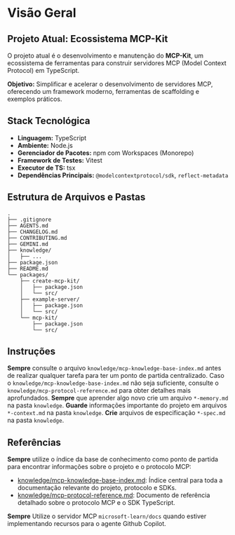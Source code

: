 # Visão Geral

## Projeto Atual: Ecossistema MCP-Kit

O projeto atual é o desenvolvimento e manutenção do **MCP-Kit**, um ecossistema de ferramentas para construir servidores MCP (Model Context Protocol) em TypeScript.

**Objetivo:** Simplificar e acelerar o desenvolvimento de servidores MCP, oferecendo um framework moderno, ferramentas de scaffolding e exemplos práticos.

## Stack Tecnológica

- **Linguagem:** TypeScript
- **Ambiente:** Node.js
- **Gerenciador de Pacotes:** npm com Workspaces (Monorepo)
- **Framework de Testes:** Vitest
- **Executor de TS:** tsx
- **Dependências Principais:** `@modelcontextprotocol/sdk`, `reflect-metadata`

## Estrutura de Arquivos e Pastas

```
.
├── .gitignore
├── AGENTS.md
├── CHANGELOG.md
├── CONTRIBUTING.md
├── GEMINI.md
├── knowledge/
│   ├── ...
├── package.json
├── README.md
└── packages/
    ├── create-mcp-kit/
    │   ├── package.json
    │   └── src/
    ├── example-server/
    │   ├── package.json
    │   └── src/
    └── mcp-kit/
        ├── package.json
        └── src/
```

## Instruções

**Sempre** consulte o arquivo `knowledge/mcp-knowledge-base-index.md` antes de realizar qualquer tarefa para ter um ponto de partida centralizado.
Caso o `knowledge/mcp-knowledge-base-index.md` não seja suficiente, consulte o `knowledge/mcp-protocol-reference.md` para obter detalhes mais aprofundados.
**Sempre** que aprender algo novo crie um arquivo `*-memory.md` na pasta `knowledge`.
**Guarde** informações importante do projeto em arquivos `*-context.md` na pasta `knowledge`.
**Crie** arquivos de especificação `*-spec.md` na pasta `knowledge`.

## Referências
**Sempre** utilize o índice da base de conhecimento como ponto de partida para encontrar informações sobre o projeto e o protocolo MCP:

- [knowledge/mcp-knowledge-base-index.md](knowledge/mcp-knowledge-base-index.md): Índice central para toda a documentação relevante do projeto, protocolo e SDKs.
- [knowledge/mcp-protocol-reference.md](knowledge/mcp-protocol-reference.md): Documento de referência detalhado sobre o protocolo MCP e o SDK TypeScript.

**Sempre** Utilize o servidor MCP `microsoft-learn/docs` quando estiver implementando recursos para o agente Github Copilot.
